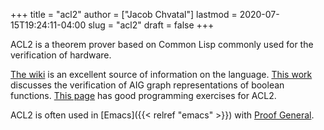 +++
title = "acl2"
author = ["Jacob Chvatal"]
lastmod = 2020-07-15T19:24:11-04:00
slug = "acl2"
draft = false
+++

ACL2 is a theorem prover based on Common Lisp commonly used for the verification of hardware.

[The wiki](https://www.cs.utexas.edu/users/moore/acl2/manuals/current/manual/index-seo.php/ACL2%5F%5F%5F%5FTOP?path=3486) is an excellent source of information on the language.
[This work](https://www.researchgate.net/publication/236578406%5FVerified%5FAIG%5FAlgorithms%5Fin%5FACL2) discusses the verification of AIG graph representations of boolean functions.
[This page](https://www.cs.utexas.edu/users/moore/publications/acl2-programming-exercises1.html) has good programming exercises for ACL2.

ACL2 is often used in [Emacs]({{< relref "emacs" >}}) with [Proof General](http://proofgeneral.inf.ed.ac.uk/htmlshow.php?title=Proof+General+user+manual&file=releases%2FProofGeneral%2Fdoc%2FProofGeneral%2FProofGeneral%5F2.html).
